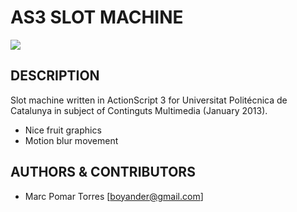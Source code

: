 AS3 SLOT MACHINE
================

<img src="https://raw.github.com/boyander/slotmachine/master/graphics/firstPlay.png"/>

DESCRIPTION
-----------
Slot machine written in ActionScript 3 for Universitat Politécnica de Catalunya 
in subject of Continguts Multimedia (January 2013).
- Nice fruit graphics
- Motion blur movement

AUTHORS & CONTRIBUTORS
----------------------
 - Marc Pomar Torres [boyander@gmail.com]
